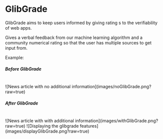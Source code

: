 # GlibGrade
GlibGrade aims to keep users informed by giving rating s to the verifiability of web apps.

Gives a verbal feedback from our machine learning algorithm and a community numerical rating so that the user has multiple sources to get input from.

Example:
<h5>Before GlibGrade</h5><br/>
![News article with no additional information](images/noGlibGrade.png?raw=true)


<h5>After GlibGrade</h5><br/>
![News article with with additional information](images/withGlibGrade.png?raw=true)
![Displaying the glibgrade features](images/displayGlibGrade.png?raw=true)